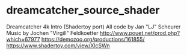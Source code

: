 # dreamcatcher_source_shader

Dreamcatcher 4k Intro   (Shadertoy port)
All code by Jan "LJ" Scheurer
Music by Jochen "Virgill" Feldkoetter
http://www.pouet.net/prod.php?which=67977
https://demozoo.org/productions/161855/
https://www.shadertoy.com/view/XlcSWn
